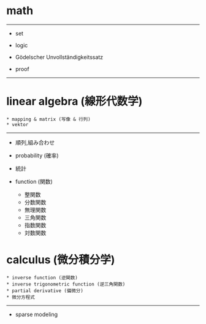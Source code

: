 # math
***
* set
* logic
* Gödelscher Unvollständigkeitssatz

* proof
***
# linear algebra (線形代数学)
    * mapping & matrix (写像 & 行列)
    * vektor

***
* 順列,組み合わせ
* probability (確率)
* 統計  

* function (関数)
    * 整関数
    * 分数関数
    * 無理関数
    * 三角関数
    * 指数関数
    * 対数関数


# calculus (微分積分学)
    * inverse function (逆関数)
    * inverse trigonometric function (逆三角関数)
    * partial derivative (偏微分)
    * 微分方程式

***

* sparse modeling
